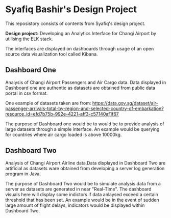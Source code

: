 # Syafiq Bashir's Design Project

This reposistory consists of contents from Syafiq's design project.

**Design project:** Developing an Analytics Interface for Changi Airport by utilising the ELK stack.

The interfaces are displayed on dashboards through usage of an open source data visualization tool called Kibana.

## Dashboard One 


Analysis of Changi Airport Passengers and Air Cargo data. Data displayed in Dashboard one are authentic as datasets are obtained from public data portal in csv format.

One example of datasets taken are from:
https://data.gov.sg/dataset/air-passenger-arrivals-total-by-region-and-selected-country-of-embarkation?resource_id=efd7b75b-992e-4221-aff3-c57140af1f67


The purpose of Dashboard one would be to would be to provide analysis of large datasets through a simple interface. An example would be  querying for countries where air cargo loaded is above 10000kg.

## Dashboard Two

Analysis of Changi Airport Airline data.Data displayed in Dashboard Two are artificial as datasets ware obtained from developing a server log generation program in Java.

The purpose of Dashboard Two would be to simulate analysis data from a server as datasets are generated in near "Real-Time". The dashboard visuals here will display some indictors if data anlaysed exceed a certain threshold that has been set. An example would be in the event of sudden large amount of flight delays, indicators would be displayed within Dashboard Two.
